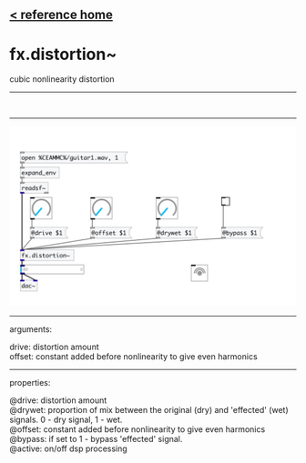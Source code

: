 [< reference home](index.html)
---

# fx.distortion~


cubic nonlinearity distortion

---

<br>


---


![example](examples/fx.distortion~-example.jpg)

---
arguments:

drive: distortion
            amount<br>
offset: constant added before
            nonlinearity to give even harmonics<br>

---
properties:

@drive: distortion
            amount<br>
@drywet: proportion
            of mix between the original (dry) and &#39;effected&#39; (wet) signals. 0 - dry signal, 1 -
            wet.<br>
@offset: constant
            added before nonlinearity to give even harmonics<br>
@bypass: if set to 1 - bypass
            &#39;effected&#39; signal.<br>
@active: on/off dsp
            processing<br>

